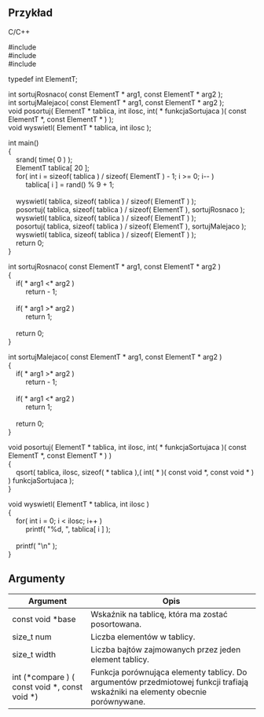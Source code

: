 
## Przykład

C/C++

#include <cstdio>  
#include <cstdlib>  
#include <ctime>  
  
typedef int ElementT;  
  
int sortujRosnaco( const ElementT * arg1, const ElementT * arg2 );  
int sortujMalejaco( const ElementT * arg1, const ElementT * arg2 );  
void posortuj( ElementT * tablica, int ilosc, int( * funkcjaSortujaca )( const ElementT *, const ElementT * ) );  
void wyswietl( ElementT * tablica, int ilosc );  
  
int main()  
{  
    srand( time( 0 ) );  
    ElementT tablica[ 20 ];  
    for( int i = sizeof( tablica ) / sizeof( ElementT ) - 1; i >= 0; i-- )  
         tablica[ i ] = rand() % 9 + 1;  
     
    wyswietl( tablica, sizeof( tablica ) / sizeof( ElementT ) );  
    posortuj( tablica, sizeof( tablica ) / sizeof( ElementT ), sortujRosnaco );  
    wyswietl( tablica, sizeof( tablica ) / sizeof( ElementT ) );  
    posortuj( tablica, sizeof( tablica ) / sizeof( ElementT ), sortujMalejaco );  
    wyswietl( tablica, sizeof( tablica ) / sizeof( ElementT ) );  
    return 0;  
}  
  
int sortujRosnaco( const ElementT * arg1, const ElementT * arg2 )  
{  
    if( * arg1 <* arg2 )  
         return - 1;  
     
    if( * arg1 >* arg2 )  
         return 1;  
     
    return 0;  
}  
  
int sortujMalejaco( const ElementT * arg1, const ElementT * arg2 )  
{  
    if( * arg1 >* arg2 )  
         return - 1;  
     
    if( * arg1 <* arg2 )  
         return 1;  
     
    return 0;  
}  
  
void posortuj( ElementT * tablica, int ilosc, int( * funkcjaSortujaca )( const ElementT *, const ElementT * ) )  
{  
    qsort( tablica, ilosc, sizeof( * tablica ),( int( * )( const void *, const void * ) ) funkcjaSortujaca );  
}  
  
void wyswietl( ElementT * tablica, int ilosc )  
{  
    for( int i = 0; i < ilosc; i++ )  
         printf( "%d, ", tablica[ i ] );  
     
    printf( "\n" );  
}

## Argumenty

|Argument|Opis|
|---|---|
|const void *base|Wskaźnik na tablicę, która ma zostać posortowana.|
|size_t num|Liczba elementów w tablicy.|
|size_t width|Liczba bajtów zajmowanych przez jeden element tablicy.|
|int (*compare ) ( const void *, const void *)|Funkcja porównująca elementy tablicy. Do argumentów przedmiotowej funkcji trafiają wskaźniki na elementy obecnie porównywane.|